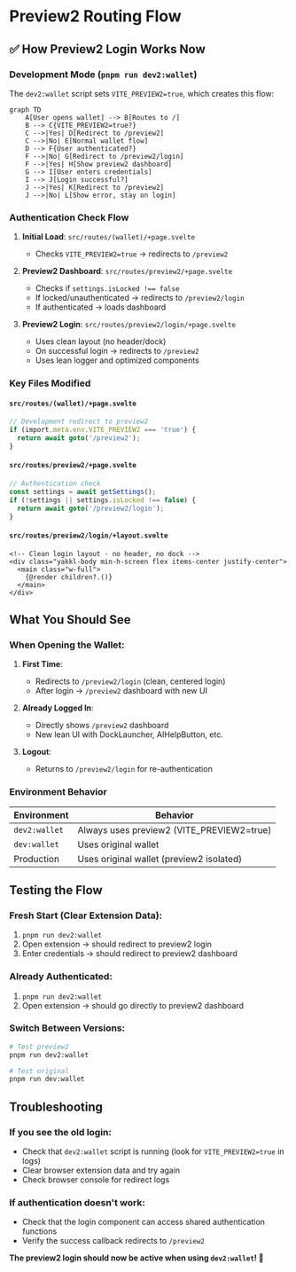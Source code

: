 # Preview2 Routing Flow

## ✅ **How Preview2 Login Works Now**

### **Development Mode** (`pnpm run dev2:wallet`)
The `dev2:wallet` script sets `VITE_PREVIEW2=true`, which creates this flow:

```mermaid
graph TD
    A[User opens wallet] --> B[Routes to /]
    B --> C{VITE_PREVIEW2=true?}
    C -->|Yes| D[Redirect to /preview2]
    C -->|No| E[Normal wallet flow]
    D --> F{User authenticated?}
    F -->|No| G[Redirect to /preview2/login]
    F -->|Yes| H[Show preview2 dashboard]
    G --> I[User enters credentials]
    I --> J[Login successful?]
    J -->|Yes| K[Redirect to /preview2]
    J -->|No| L[Show error, stay on login]
```

### **Authentication Check Flow**
1. **Initial Load**: `src/routes/(wallet)/+page.svelte`
   - Checks `VITE_PREVIEW2=true` → redirects to `/preview2`

2. **Preview2 Dashboard**: `src/routes/preview2/+page.svelte`
   - Checks if `settings.isLocked !== false`
   - If locked/unauthenticated → redirects to `/preview2/login`
   - If authenticated → loads dashboard

3. **Preview2 Login**: `src/routes/preview2/login/+page.svelte`
   - Uses clean layout (no header/dock)
   - On successful login → redirects to `/preview2`
   - Uses lean logger and optimized components

### **Key Files Modified**

#### `src/routes/(wallet)/+page.svelte`
```typescript
// Development redirect to preview2
if (import.meta.env.VITE_PREVIEW2 === 'true') {
  return await goto('/preview2');
}
```

#### `src/routes/preview2/+page.svelte`  
```typescript
// Authentication check
const settings = await getSettings();
if (!settings || settings.isLocked !== false) {
  return await goto('/preview2/login');
}
```

#### `src/routes/preview2/login/+layout.svelte`
```svelte
<!-- Clean login layout - no header, no dock -->
<div class="yakkl-body min-h-screen flex items-center justify-center">
  <main class="w-full">
    {@render children?.()}
  </main>
</div>
```

## **What You Should See**

### **When Opening the Wallet**:
1. **First Time**: 
   - Redirects to `/preview2/login` (clean, centered login)
   - After login → `/preview2` dashboard with new UI

2. **Already Logged In**:
   - Directly shows `/preview2` dashboard
   - New lean UI with DockLauncher, AIHelpButton, etc.

3. **Logout**:
   - Returns to `/preview2/login` for re-authentication

### **Environment Behavior**

| Environment | Behavior |
|---|---|
| `dev2:wallet` | Always uses preview2 (VITE_PREVIEW2=true) |
| `dev:wallet` | Uses original wallet |
| Production | Uses original wallet (preview2 isolated) |

## **Testing the Flow**

### **Fresh Start** (Clear Extension Data):
1. `pnpm run dev2:wallet`
2. Open extension → should redirect to preview2 login
3. Enter credentials → should redirect to preview2 dashboard

### **Already Authenticated**:
1. `pnpm run dev2:wallet` 
2. Open extension → should go directly to preview2 dashboard

### **Switch Between Versions**:
```bash
# Test preview2
pnpm run dev2:wallet

# Test original  
pnpm run dev:wallet
```

## **Troubleshooting**

### **If you see the old login**:
- Check that `dev2:wallet` script is running (look for `VITE_PREVIEW2=true` in logs)
- Clear browser extension data and try again
- Check browser console for redirect logs

### **If authentication doesn't work**:
- Check that the login component can access shared authentication functions
- Verify the success callback redirects to `/preview2`

**The preview2 login should now be active when using `dev2:wallet`! 🚀**
